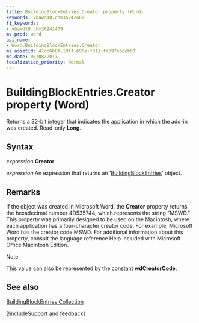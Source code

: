 ```yaml
---
title: BuildingBlockEntries.Creator property (Word)
keywords: vbawd10.chm36242409
f1_keywords:
- vbawd10.chm36242409
ms.prod: word
api_name:
- Word.BuildingBlockEntries.Creator
ms.assetid: 41cc6b8f-18f1-695e-f811-fc597e6dcb51
ms.date: 06/08/2017
localization_priority: Normal
---
```



# BuildingBlockEntries.Creator property (Word)

Returns a 32-bit integer that indicates the application in which the add-in was created. Read-only  **Long**.


## Syntax

_expression_.**Creator**

 _expression_ An expression that returns an '[BuildingBlockEntries](Word.BuildingBlockEntries.md)' object.


## Remarks

If the object was created in Microsoft Word, the  **Creator** property returns the hexadecimal number 4D535744, which represents the string "MSWD." This property was primarily designed to be used on the Macintosh, where each application has a four-character creator code. For example, Microsoft Word has the creator code MSWD. For additional information about this property, consult the language reference Help included with Microsoft Office Macintosh Edition.


> [!NOTE] 
> This value can also be represented by the constant **wdCreatorCode**.


## See also


[BuildingBlockEntries Collection](Word.BuildingBlockEntries.md)

[!include[Support and feedback](~/includes/feedback-boilerplate.md)]